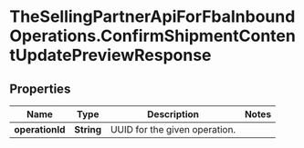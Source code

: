 # TheSellingPartnerApiForFbaInboundOperations.ConfirmShipmentContentUpdatePreviewResponse

## Properties

Name | Type | Description | Notes
------------ | ------------- | ------------- | -------------
**operationId** | **String** | UUID for the given operation. | 


